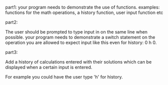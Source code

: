 part1: 
your program needs to demonstrate the use of functions.
examples: functions for the math operations, a history function, user input function etc

part2:

The user should be prompted to type input in on the same line when possible.
your program needs to demonstrate a switch statement on the operation
you are allowed to expect  input like this even for history: 0 h 0.


part3:

Add a history of calculations entered with their solutions which can be displayed when a certain input is entered.

For example you could have the user type 'h' for history.
